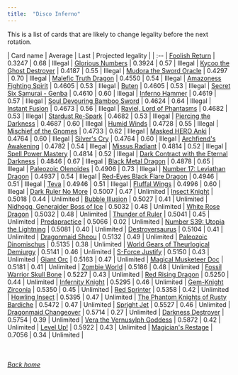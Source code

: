 ```yaml
---
title:  "Disco Inferno"
---
```


This is a list of cards that are likely to change legality before the next rotation.

| Card name | Average | Last | Projected legality |
| :-- |
[Foolish Return](https://db.ygoprodeck.com/card/?search=Foolish%20Return) | 0.3247 | 0.68 | Illegal |
[Glorious Numbers](https://db.ygoprodeck.com/card/?search=Glorious%20Numbers) | 0.3924 | 0.57 | Illegal |
[Kycoo the Ghost Destroyer](https://db.ygoprodeck.com/card/?search=Kycoo%20the%20Ghost%20Destroyer) | 0.4187 | 0.55 | Illegal |
[Mudora the Sword Oracle](https://db.ygoprodeck.com/card/?search=Mudora%20the%20Sword%20Oracle) | 0.4297 | 0.70 | Illegal |
[Malefic Truth Dragon](https://db.ygoprodeck.com/card/?search=Malefic%20Truth%20Dragon) | 0.4550 | 0.54 | Illegal |
[Amazoness Fighting Spirit](https://db.ygoprodeck.com/card/?search=Amazoness%20Fighting%20Spirit) | 0.4605 | 0.53 | Illegal |
[Buten](https://db.ygoprodeck.com/card/?search=Buten) | 0.4605 | 0.53 | Illegal |
[Secret Six Samurai - Genba](https://db.ygoprodeck.com/card/?search=Secret%20Six%20Samurai%20-%20Genba) | 0.4610 | 0.60 | Illegal |
[Inferno Hammer](https://db.ygoprodeck.com/card/?search=Inferno%20Hammer) | 0.4619 | 0.57 | Illegal |
[Soul Devouring Bamboo Sword](https://db.ygoprodeck.com/card/?search=Soul%20Devouring%20Bamboo%20Sword) | 0.4624 | 0.64 | Illegal |
[Instant Fusion](https://db.ygoprodeck.com/card/?search=Instant%20Fusion) | 0.4673 | 0.56 | Illegal |
[Raviel, Lord of Phantasms](https://db.ygoprodeck.com/card/?search=Raviel,%20Lord%20of%20Phantasms) | 0.4682 | 0.53 | Illegal |
[Stardust Re-Spark](https://db.ygoprodeck.com/card/?search=Stardust%20Re-Spark) | 0.4682 | 0.53 | Illegal |
[Piercing the Darkness](https://db.ygoprodeck.com/card/?search=Piercing%20the%20Darkness) | 0.4687 | 0.60 | Illegal |
[Humid Winds](https://db.ygoprodeck.com/card/?search=Humid%20Winds) | 0.4728 | 0.55 | Illegal |
[Mischief of the Gnomes](https://db.ygoprodeck.com/card/?search=Mischief%20of%20the%20Gnomes) | 0.4733 | 0.62 | Illegal |
[Masked HERO Anki](https://db.ygoprodeck.com/card/?search=Masked%20HERO%20Anki) | 0.4764 | 0.60 | Illegal |
[Silver's Cry](https://db.ygoprodeck.com/card/?search=Silver's%20Cry) | 0.4764 | 0.60 | Illegal |
[Archfiend's Awakening](https://db.ygoprodeck.com/card/?search=Archfiend's%20Awakening) | 0.4782 | 0.54 | Illegal |
[Missus Radiant](https://db.ygoprodeck.com/card/?search=Missus%20Radiant) | 0.4814 | 0.52 | Illegal |
[Spell Power Mastery](https://db.ygoprodeck.com/card/?search=Spell%20Power%20Mastery) | 0.4814 | 0.52 | Illegal |
[Dark Contract with the Eternal Darkness](https://db.ygoprodeck.com/card/?search=Dark%20Contract%20with%20the%20Eternal%20Darkness) | 0.4846 | 0.67 | Illegal |
[Black Metal Dragon](https://db.ygoprodeck.com/card/?search=Black%20Metal%20Dragon) | 0.4878 | 0.65 | Illegal |
[Paleozoic Olenoides](https://db.ygoprodeck.com/card/?search=Paleozoic%20Olenoides) | 0.4906 | 0.73 | Illegal |
[Number 17: Leviathan Dragon](https://db.ygoprodeck.com/card/?search=Number%2017:%20Leviathan%20Dragon) | 0.4937 | 0.54 | Illegal |
[Red-Eyes Black Flare Dragon](https://db.ygoprodeck.com/card/?search=Red-Eyes%20Black%20Flare%20Dragon) | 0.4946 | 0.51 | Illegal |
[Teva](https://db.ygoprodeck.com/card/?search=Teva) | 0.4946 | 0.51 | Illegal |
[Fluffal Wings](https://db.ygoprodeck.com/card/?search=Fluffal%20Wings) | 0.4996 | 0.60 | Illegal |
[Dark Ruler No More](https://db.ygoprodeck.com/card/?search=Dark%20Ruler%20No%20More) | 0.5007 | 0.47 | Unlimited |
[Insect Knight](https://db.ygoprodeck.com/card/?search=Insect%20Knight) | 0.5018 | 0.44 | Unlimited |
[Bubble Illusion](https://db.ygoprodeck.com/card/?search=Bubble%20Illusion) | 0.5027 | 0.41 | Unlimited |
[Nidhogg, Generaider Boss of Ice](https://db.ygoprodeck.com/card/?search=Nidhogg,%20Generaider%20Boss%20of%20Ice) | 0.5032 | 0.48 | Unlimited |
[White Rose Dragon](https://db.ygoprodeck.com/card/?search=White%20Rose%20Dragon) | 0.5032 | 0.48 | Unlimited |
[Thunder of Ruler](https://db.ygoprodeck.com/card/?search=Thunder%20of%20Ruler) | 0.5041 | 0.45 | Unlimited |
[Predapractice](https://db.ygoprodeck.com/card/?search=Predapractice) | 0.5066 | 0.02 | Unlimited |
[Number S39: Utopia the Lightning](https://db.ygoprodeck.com/card/?search=Number%20S39:%20Utopia%20the%20Lightning) | 0.5081 | 0.40 | Unlimited |
[Destroyersaurus](https://db.ygoprodeck.com/card/?search=Destroyersaurus) | 0.5104 | 0.41 | Unlimited |
[Dragonmaid Sheou](https://db.ygoprodeck.com/card/?search=Dragonmaid%20Sheou) | 0.5132 | 0.49 | Unlimited |
[Paleozoic Dinomischus](https://db.ygoprodeck.com/card/?search=Paleozoic%20Dinomischus) | 0.5135 | 0.38 | Unlimited |
[World Gears of Theurlogical Demiurgy](https://db.ygoprodeck.com/card/?search=World%20Gears%20of%20Theurlogical%20Demiurgy) | 0.5141 | 0.46 | Unlimited |
[S-Force Justify](https://db.ygoprodeck.com/card/?search=S-Force%20Justify) | 0.5150 | 0.43 | Unlimited |
[Giant Orc](https://db.ygoprodeck.com/card/?search=Giant%20Orc) | 0.5163 | 0.47 | Unlimited |
[Magical Musketeer Doc](https://db.ygoprodeck.com/card/?search=Magical%20Musketeer%20Doc) | 0.5181 | 0.41 | Unlimited |
[Zombie World](https://db.ygoprodeck.com/card/?search=Zombie%20World) | 0.5186 | 0.48 | Unlimited |
[Fossil Warrior Skull Bone](https://db.ygoprodeck.com/card/?search=Fossil%20Warrior%20Skull%20Bone) | 0.5227 | 0.43 | Unlimited |
[Red Rising Dragon](https://db.ygoprodeck.com/card/?search=Red%20Rising%20Dragon) | 0.5250 | 0.44 | Unlimited |
[Infernity Knight](https://db.ygoprodeck.com/card/?search=Infernity%20Knight) | 0.5295 | 0.46 | Unlimited |
[Gem-Knight Zirconia](https://db.ygoprodeck.com/card/?search=Gem-Knight%20Zirconia) | 0.5350 | 0.45 | Unlimited |
[Red Sprinter](https://db.ygoprodeck.com/card/?search=Red%20Sprinter) | 0.5358 | 0.42 | Unlimited |
[Howling Insect](https://db.ygoprodeck.com/card/?search=Howling%20Insect) | 0.5395 | 0.47 | Unlimited |
[The Phantom Knights of Rusty Bardiche](https://db.ygoprodeck.com/card/?search=The%20Phantom%20Knights%20of%20Rusty%20Bardiche) | 0.5472 | 0.47 | Unlimited |
[Spright Jet](https://db.ygoprodeck.com/card/?search=Spright%20Jet) | 0.5527 | 0.46 | Unlimited |
[Dragonmaid Changeover](https://db.ygoprodeck.com/card/?search=Dragonmaid%20Changeover) | 0.5714 | 0.27 | Unlimited |
[Darkness Destroyer](https://db.ygoprodeck.com/card/?search=Darkness%20Destroyer) | 0.5754 | 0.39 | Unlimited |
[Vera the Vernusylph Goddess](https://db.ygoprodeck.com/card/?search=Vera%20the%20Vernusylph%20Goddess) | 0.5872 | 0.42 | Unlimited |
[Level Up!](https://db.ygoprodeck.com/card/?search=Level%20Up!) | 0.5922 | 0.43 | Unlimited |
[Magician's Restage](https://db.ygoprodeck.com/card/?search=Magician's%20Restage) | 0.7056 | 0.34 | Unlimited |

<br>

###### [Back home](index)